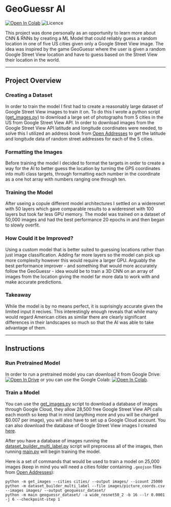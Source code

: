 # GeoGuessr AI

[![Open In Colab](https://colab.research.google.com/assets/colab-badge.svg)](https://colab.research.google.com/github/Stelath/geoguessr-ai/blob/main/notebook/GeoGuessr_AI_Demo.ipynb) ![Licence](https://img.shields.io/github/license/Stelath/geoguessr-ai)

This project was done personally as an opportunity to learn more about CNN & RNNs by creating a ML Model that could reliably guess a random location in one of five US cities given only a Google Street View image. The idea was inspired by the game GeoGuessr where the user is given a random Google Street View location and have to guess based on the Street View their location in the world.

---

## Project Overview

### Creating a Dataset

In order to train the model I first had to create a reasonably large dataset of Google Street View images to train it on. To do this I wrote a python script ([get_images.py](https://github.com/Stelath/geoguessr-ai/blob/main/get_images.py "get_images.py")) to download a large set of photographs from 5 cities in the US from Google Street View API. In order to download images from the Google Street View API latitude and longitude coordinates were needed, to solve this I utilized an address book from [Open Addresses](https://openaddresses.io/) to get the latitude and longitude data of random street addresses for each of the 5 cities.

### Formatting the Images

Before training the model I decided to format the targets in order to create a way for the AI to better guess the location by turning the GPS coordinates into multi class targets, through formatting each number in the coordinate as a one hot array with numbers ranging one through ten.

### Training the Model

After useing a copule different model architectures I settled on a wideresnet with 50 layers which gave comparable results to a wideresnet with 100 layers but took far less GPU memory. The model was trained on a dataset of 50,000 images and had the best performance 20 epochs in and then began to slowly overfit.

### How Could it be Improved?

Using a custom model that is better suited to guessing locations rather than just image classification. Adding far more layers so the model can pick up more complexity however this would require a larger GPU. Arguably the best performance improver - and something that would more accurately follow the GeoGuessr - idea would be to train a 3D CNN on an array of images from the location giving the model far more data to work with and make accurate predictions.

### Takeaway

While the model is by no means perfect, it is suprisingly accurate given the limited input it recives. This interestingly enough reveals that while many would regard American cities as similar there are clearly significant differences in their landscapes so much so that the AI was able to take advantage of them.

---

## Instructions

### Run Pretrained Model

In order to run a pretrained model you can download it from Google Drive: [![Open In Drive](https://img.shields.io/badge/Google%20Drive-5383ec?style=flat&logo=googledrive&logoColor=5383ec&label=%E2%80%8B)](https://drive.google.com/file/d/1VJpeLJp6jC8IUfKy6cAtZ9WZcX1TTutW/view?usp=sharing) or you can use the Google Colab: [![Open In Colab](https://colab.research.google.com/assets/colab-badge.svg)](https://colab.research.google.com/github/Stelath/geoguessr-ai/blob/main/notebook/GeoGuessr_AI_Demo.ipynb).

### Train a Model
You can use the [get_images.py](https://github.com/Stelath/geoguessr-ai/blob/main/get_images.py "get_images.py") script to download a database of images through Google Cloud, they allow 28,500 free Google Street View API calls each month so keep that in mind (anything more and you will be charged $0.007 per image), you will also have to set up a Google Cloud account. You can also download the database of Google Street View images I created [here](https://www.kaggle.com/stelath/city-street-view-dataset).

After you have a database of images running the [dataset_builder_multi_label.py](https://github.com/Stelath/geoguessr-ai/blob/main/dataset_builder_multi_label.py) script will preprocess all of the images, then running [main.py](https://github.com/Stelath/geoguessr-ai/blob/main/main.py) will begin training the model.

Here is a set of commands that would be used to train a model on 25,000 images (keep in mind you will need a cities folder containing `.geojson` files from [Open Addresses](https://openaddresses.io/)):
```
python -m get_images --cities cities/ --output images/ --icount 25000
python -m dataset_builder_multi_label --file images/picture_coords.csv --images images/ --output geoguessr_dataset/
python -m main geoguessr_dataset/ -a wide_resnet50_2 -b 16 --lr 0.0001 -j 6 --checkpoint-step 1
```
